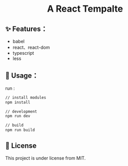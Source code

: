 <h1 style="text-align: center"> A React Tempalte</h1>



## ✨ Features：

- babel
- react、react-dom
- typescript
- less



## 🌸 Usage：

run :

```sh
// install modules
npm install

// development 
npm run dev

// build
npm run build
```



## 📝 License

This project is under license from MIT.
